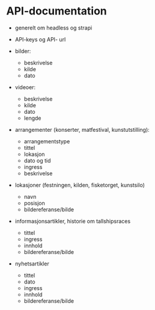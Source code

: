 # API-documentation

- generelt om headless og strapi
- API-keys og API- url
- bilder:
  - beskrivelse
  - kilde
  - dato
- videoer:
  - beskrivelse
  - kilde
  - dato
  - lengde
  
- arrangementer (konserter, matfestival, kunstutstilling):
  - arrangementstype
  - tittel
  - lokasjon
  - dato og tid
  - ingress
  - beskrivelse

- lokasjoner (festningen, kilden, fisketorget, kunstsilo)
   - navn
   - posisjon
   - bildereferanse/bilde
     
- informasjonsartikler, historie om tallshipsraces
  - tittel
  - ingress
  - innhold
  - bildereferanse/bilde
    
- nyhetsartikler
  - tittel
  - dato
  - ingress
  - innhold
  - bildereferanse/bilde
